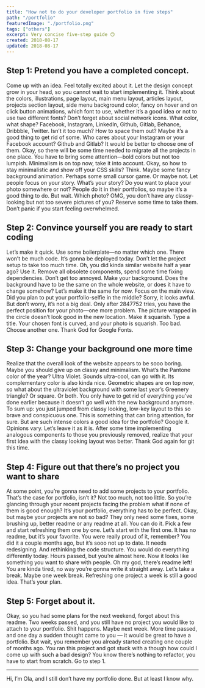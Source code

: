 ```yaml
---
title: "How not to do your developer portfolio in five steps"
path: "/portfolio"
featuredImage: "./portfolio.png"
tags: ["others"]
excerpt: Very concise five-step guide 🙃
created: 2018-08-17
updated: 2018-08-17
---
```


## Step 1: Pretend you have a completed concept.

Come up with an idea. Feel totally excited about it. Let the design concept grow in your head, so you cannot wait to start implementing it. Think about the colors, illustrations, page layout, main menu layout, articles layout, projects section layout, side menu background color, fancy on hover and on click button animations, which font to use, whether it’s a good idea or not to use two different fonts?
Don’t forget about social network icons. What color, what shape? Facebook, Instagram, LinkedIn, Github, Gitlab, Behance, Dribbble, Twitter. Isn’t it too much? How to space them out? Maybe it’s a good thing to get rid of some. Who cares about your Instagram or your Facebook account? Github and Gitlab? It would be better to choose one of them. Okay, so there will be some time needed to migrate all the projects in one place.
You have to bring some attention—bold colors but not too lumpish. Minimalism is on top now, take it into account. Okay, so how to stay minimalistic and show off your CSS skills? Think. Maybe some fancy background animation. Perhaps some small cursor game. Or maybe not. Let people focus on your story. What’s your story? Do you want to place your photo somewhere or not? People do it in their portfolios, so maybe it’s a good thing to do. But wait. Which photo? OMG, you don’t have any classy-looking but not too severe pictures of you? Reserve some time to take them.
Don’t panic if you start feeling overwhelmed.

## Step 2: Convince yourself you are ready to start coding

Let’s make it quick. Use some boilerplate—no matter which one. There won’t be much code. It’s gonna be deployed today. Don’t let the project setup to take too much time. Oh, you did kinda similar website half a year ago? Use it. Remove all obsolete components, spend some time fixing dependencies. Don’t get too annoyed.
Make your background. Does the background have to be the same on the whole website, or does it have to change somehow? Let’s make it the same for now. Focus on the main view. Did you plan to put your portfolio-selfie in the middle? Sorry, it looks awful. But don’t worry, it’s not a big deal. Only after 2847752 tries, you have the perfect position for your photo—one more problem. The picture wrapped in the circle doesn’t look good in the new location. Make it squarish. Type a title. Your chosen font is curved, and your photo is squarish. Too bad. Choose another one. Thank God for Google Fonts.

## Step 3: Change your background one more time

Realize that the overall look of the website appears to be sooo boring. Maybe you should give up on classy and minimalism. What’s the Pantone color of the year? Ultra Violet. Sounds ultra-cool, can go with it. Its complementary color is also kinda nice. Geometric shapes are on top now, so what about the ultraviolet background with some last year’s Greenery triangle? Or square. Or both. You only have to get rid of everything you’ve done earlier because it doesn’t go well with the new background anymore. To sum up: you just jumped from classy looking, low-key layout to this so brave and conspicuous one. This is something that can bring attention, for sure. But are such intense colors a good idea for the portfolio? Google it. Opinions vary. Let’s leave it as it is.
After some time implementing analogous components to those you previously removed, realize that your first idea with the classy looking layout was better. Thank God again for git this time.

## Step 4: Figure out that there’s no project you want to share

At some point, you’re gonna need to add some projects to your portfolio. That’s the case for portfolio, isn’t it? Not too much, not too little. So you’re glancing through your recent projects facing the problem what if none of them is good enough? It’s your portfolio, everything has to be perfect.
Okay, but maybe your projects are not so bad? They only need some fixes, some brushing up, better readme or any readme at all. You can do it. Pick a few and start refreshing them one by one.
Let’s start with the first one. It has no readme, but it’s your favorite. You were really proud of it, remember? You did it a couple months ago, but it’s sooo not up to date. It needs redesigning. And rethinking the code structure. You would do everything differently today. Hours passed, but you’re almost here. Now it looks like something you want to share with people. Oh my god, there’s readme left! You are kinda tired, no way you’re gonna write it straight away. Let’s take a break. Maybe one week break. Refreshing one project a week is still a good idea. That’s your plan.

## Step 5: Forget about it.

Okay, so you had some plans for the next weekend, forgot about this readme. Two weeks passed, and you still have no project you would like to attach to your portfolio. Shit happens. Maybe next week.
More time passed, and one day a sudden thought came to you — it would be great to have a portfolio. But wait, you remember you already started creating one couple of months ago. You ran this project and got stuck with a though how could I come up with such a bad design? You know there’s nothing to refactor, you have to start from scratch.
Go to step 1.

---

Hi, I’m Ola, and I still don’t have my portfolio done. But at least I know why.
